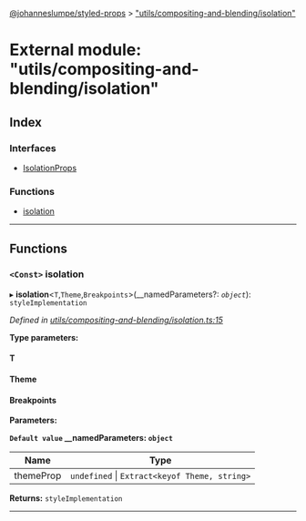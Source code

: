 [@johanneslumpe/styled-props](../README.md) > ["utils/compositing-and-blending/isolation"](../modules/_utils_compositing_and_blending_isolation_.md)

# External module: "utils/compositing-and-blending/isolation"

## Index

### Interfaces

* [IsolationProps](../interfaces/_utils_compositing_and_blending_isolation_.isolationprops.md)

### Functions

* [isolation](_utils_compositing_and_blending_isolation_.md#isolation)

---

## Functions

<a id="isolation"></a>

### `<Const>` isolation

▸ **isolation**<`T`,`Theme`,`Breakpoints`>(__namedParameters?: *`object`*): `styleImplementation`

*Defined in [utils/compositing-and-blending/isolation.ts:15](https://github.com/johanneslumpe/styled-props/blob/8e709f1/src/utils/compositing-and-blending/isolation.ts#L15)*

**Type parameters:**

#### T 
#### Theme 
#### Breakpoints 
**Parameters:**

**`Default value` __namedParameters: `object`**

| Name | Type |
| ------ | ------ |
| themeProp | `undefined` \| `Extract<keyof Theme, string>` |

**Returns:** `styleImplementation`

___

